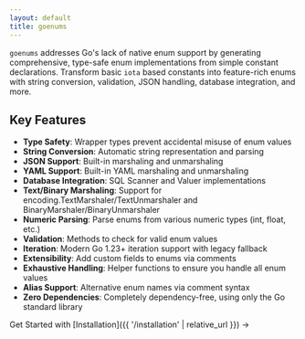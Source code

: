 ```yaml
---
layout: default
title: goenums
---
```


`goenums` addresses Go's lack of native enum support by generating comprehensive, type-safe enum implementations from simple constant declarations. Transform basic `iota` based constants into feature-rich enums with string conversion, validation, JSON handling, database integration, and more.

## Key Features

- **Type Safety**: Wrapper types prevent accidental misuse of enum values
- **String Conversion**: Automatic string representation and parsing
- **JSON Support**: Built-in marshaling and unmarshaling
- **YAML Support**: Built-in YAML marshaling and unmarshaling
- **Database Integration**: SQL Scanner and Valuer implementations
- **Text/Binary Marshaling**: Support for encoding.TextMarshaler/TextUnmarshaler and BinaryMarshaler/BinaryUnmarshaler
- **Numeric Parsing**: Parse enums from various numeric types (int, float, etc.)
- **Validation**: Methods to check for valid enum values
- **Iteration**: Modern Go 1.23+ iteration support with legacy fallback
- **Extensibility**: Add custom fields to enums via comments
- **Exhaustive Handling**: Helper functions to ensure you handle all enum values
- **Alias Support**: Alternative enum names via comment syntax
- **Zero Dependencies**: Completely dependency-free, using only the Go standard library

Get Started with [Installation]({{ '/installation' | relative_url }}) → 